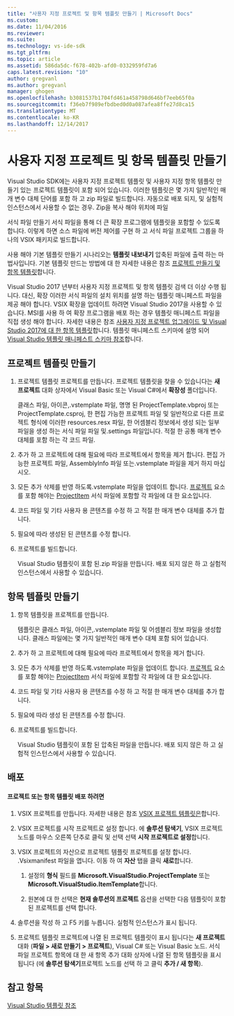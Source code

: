 ```yaml
---
title: "사용자 지정 프로젝트 및 항목 템플릿 만들기 | Microsoft Docs"
ms.custom: 
ms.date: 11/04/2016
ms.reviewer: 
ms.suite: 
ms.technology: vs-ide-sdk
ms.tgt_pltfrm: 
ms.topic: article
ms.assetid: 586da5dc-f678-402b-afd0-0332959fd7a6
caps.latest.revision: "10"
author: gregvanl
ms.author: gregvanl
manager: ghogen
ms.openlocfilehash: b3081537b1704fd461a458798d646bf7eeb65f0a
ms.sourcegitcommit: f36eb7f989efbdbed0d0a087afea8ffe27d8ca15
ms.translationtype: MT
ms.contentlocale: ko-KR
ms.lasthandoff: 12/14/2017
---
```

# <a name="creating-custom-project-and-item-templates"></a>사용자 지정 프로젝트 및 항목 템플릿 만들기
Visual Studio SDK에는 사용자 지정 프로젝트 템플릿 및 사용자 지정 항목 템플릿 만들기 있는 프로젝트 템플릿이 포함 되어 있습니다. 이러한 템플릿은 몇 가지 일반적인 매개 변수 대체 단어를 포함 하 고 zip 파일로 빌드합니다. 자동으로 배포 되지, 및 실험적 인스턴스에서 사용할 수 없는 경우. Zip을 복사 해야 위치에 파일  
  
 서식 파일 만들기 서식 파일을 통해 더 큰 확장 프로그램에 템플릿을 포함할 수 있도록 합니다. 이렇게 하면 소스 파일에 버전 제어를 구현 하 고 서식 파일 프로젝트 그룹을 하나의 VSIX 패키지로 빌드합니다.  
  
 사용 해야 기본 템플릿 만들기 시나리오는 **템플릿 내보내기** 압축된 파일에 출력 하는 마법사입니다. 기본 템플릿 만드는 방법에 대 한 자세한 내용은 참조 [프로젝트 만들기 및 항목 템플릿](../ide/creating-project-and-item-templates.md)합니다.  
  
 Visual Studio 2017 년부터 사용자 지정 프로젝트 및 항목 템플릿 검색 더 이상 수행 됩니다. 대신, 확장 이러한 서식 파일의 설치 위치를 설명 하는 템플릿 매니페스트 파일을 제공 해야 합니다. VSIX 확장을 업데이트 하려면 Visual Studio 2017을 사용할 수 있습니다. MSI를 사용 하 여 확장 프로그램을 배포 하는 경우 템플릿 매니페스트 파일을 직접 생성 해야 합니다. 자세한 내용은 참조 [사용자 지정 프로젝트 업그레이드 및 Visual Studio 2017에 대 한 항목 템플릿](../extensibility/upgrading-custom-project-and-item-templates-for-visual-studio-2017.md)합니다. 템플릿 매니페스트 스키마에 설명 되어 [Visual Studio 템플릿 매니페스트 스키마 참조](../extensibility/visual-studio-template-manifest-schema-reference.md)합니다.  
  
## <a name="creating-a-project-template"></a>프로젝트 템플릿 만들기  
  
1.  프로젝트 템플릿 프로젝트를 만듭니다. 프로젝트 템플릿을 찾을 수 있습니다는 **새 프로젝트** 대화 상자에서 Visual Basic 또는 Visual C#에서 **확장성** 폴더입니다.  
  
     클래스 파일, 아이콘,.vstemplate 파일, 명명 된 ProjectTemplate.vbproj 또는 ProjectTemplate.csproj, 한 편집 가능한 프로젝트 파일 및 일반적으로 다른 프로젝트 형식에 이러한 resources.resx 파일, 한 어셈블리 정보에서 생성 되는 일부 파일을 생성 하는 서식 파일 파일 및.settings 파일입니다. 적절 한 공통 매개 변수 대체를 포함 하는 각 코드 파일.  
  
2.  추가 하 고 프로젝트에 대해 필요에 따라 프로젝트에서 항목을 제거 합니다. 편집 가능한 프로젝트 파일, AssemblyInfo 파일 또는.vstemplate 파일을 제거 하지 마십시오.  
  
3.  모든 추가 삭제를 반영 하도록.vstemplate 파일을 업데이트 합니다. [프로젝트](../extensibility/project-element-visual-studio-templates.md) 요소를 포함 해야는 [ProjectItem](../extensibility/projectitem-element-visual-studio-item-templates.md) 서식 파일에 포함할 각 파일에 대 한 요소입니다.  
  
4.  코드 파일 및 기타 사용자 용 콘텐츠를 수정 하 고 적절 한 매개 변수 대체를 추가 합니다.  
  
5.  필요에 따라 생성된 된 콘텐츠를 수정 합니다.  
  
6.  프로젝트를 빌드합니다.  
  
     Visual Studio 템플릿이 포함 된.zip 파일을 만듭니다. 배포 되지 않은 하 고 실험적 인스턴스에서 사용할 수 있습니다.  
  
## <a name="creating-an-item-template"></a>항목 템플릿 만들기  
  
1.  항목 템플릿을 프로젝트를 만듭니다.  
  
     템플릿은 클래스 파일, 아이콘,.vstemplate 파일 및 어셈블리 정보 파일을 생성합니다. 클래스 파일에는 몇 가지 일반적인 매개 변수 대체 포함 되어 있습니다.  
  
2.  추가 하 고 프로젝트에 대해 필요에 따라 프로젝트에서 항목을 제거 합니다.  
  
3.  모든 추가 삭제를 반영 하도록.vstemplate 파일을 업데이트 합니다. [프로젝트](../extensibility/project-element-visual-studio-templates.md) 요소를 포함 해야는 [ProjectItem](../extensibility/projectitem-element-visual-studio-item-templates.md) 서식 파일에 포함할 각 파일에 대 한 요소입니다.  
  
4.  코드 파일 및 기타 사용자 용 콘텐츠를 수정 하 고 적절 한 매개 변수 대체를 추가 합니다.  
  
5.  필요에 따라 생성 된 콘텐츠를 수정 합니다.  
  
6.  프로젝트를 빌드합니다.  
  
     Visual Studio 템플릿이 포함 된 압축된 파일을 만듭니다. 배포 되지 않은 하 고 실험적 인스턴스에서 사용할 수 있습니다.  
  
## <a name="deployment"></a>배포  
  
#### <a name="to-deploy-the-project-or-item-template"></a>프로젝트 또는 항목 템플릿 배포 하려면  
  
1.  VSIX 프로젝트를 만듭니다. 자세한 내용은 참조 [VSIX 프로젝트 템플릿은](../extensibility/vsix-project-template.md)합니다.  
  
2.  VSIX 프로젝트를 시작 프로젝트로 설정 합니다. 에 **솔루션 탐색기**, VSIX 프로젝트 노드를 마우스 오른쪽 단추로 클릭 및 선택 선택 **시작 프로젝트로 설정**합니다.  
  
3.  VSIX 프로젝트의 자산으로 프로젝트 템플릿 프로젝트를 설정 합니다. .Vsixmanifest 파일을 엽니다. 이동 하 여 **자산** 탭을 클릭 **새로**합니다.  
  
    1.  설정의 **형식** 필드를 **Microsoft.VisualStudio.ProjectTemplate** 또는 **Microsoft.VisualStudio.ItemTemplate**합니다.  
  
    2.  원본에 대 한 선택은 **현재 솔루션의 프로젝트** 옵션을 선택한 다음 템플릿이 포함 된 프로젝트를 선택 합니다.  
  
4.  솔루션을 작성 하 고 F5 키를 누릅니다. 실험적 인스턴스가 표시 됩니다.  
  
5.  프로젝트 템플릿 프로젝트에 나열 된 프로젝트 템플릿이 표시 됩니다는 **새 프로젝트** 대화 (**파일 > 새로 만들기 > 프로젝트**), Visual C# 또는 Visual Basic 노드. 서식 파일 프로젝트 항목에 대 한 새 항목 추가 대화 상자에 나열 된 항목 템플릿을 표시 됩니다 (에 **솔루션 탐색기**프로젝트 노드를 선택 하 고 클릭 **추가 / 새 항목**).  
  
## <a name="see-also"></a>참고 항목  
 [Visual Studio 템플릿 참조](../ide/visual-studio-template-reference.md)
